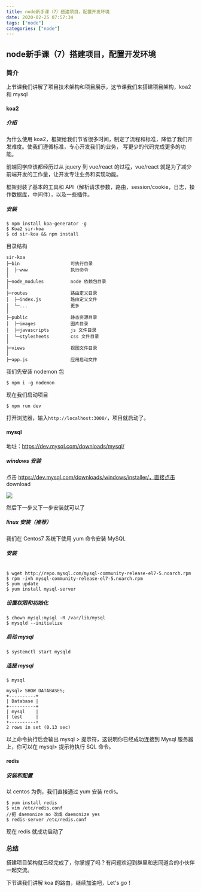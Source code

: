 ```yaml
---
title: node新手课（7）搭建项目，配置开发环境
date: 2020-02-25 07:57:34
tags: ["node"]
categories: ["node"]
---
```

## node新手课（7）搭建项目，配置开发环境

### 简介

上节课我们讲解了项目技术架构和项目展示，这节课我们来搭建项目架构，koa2 和 mysql

#### koa2

##### 介绍

为什么使用 koa2，框架给我们节省很多时间，制定了流程和标准，降低了我们开发难度。使我们遵循标准，专心开发我们的业务，
写更少的代码完成更多的功能。

前端同学应该都经历过从 jquery 到 vue/react 的过程，vue/react 就是为了减少前端开发的工作量，让开发专注业务和实现功能。

框架封装了基本的工具和 API（解析请求参数，路由，session/cookie，日志，操作数据库，中间件），以及一些插件。

##### 安装

```
$ npm install koa-generator -g
$ Koa2 sir-koa
$ cd sir-koa && npm install

```

目录结构
~~~
sir-koa
├─bin                   可执行目录
│  ├─www                执行命令
│
├─node_modules          node 依赖包目录
│
├─routes                路由定义目录
│  ├─index.js           路由定义文件
│  └─...                更多
│
├─public                静态资源目录
│  ├─images             图片目录
│  ├─javascripts        js 文件目录
│  └─stylesheets        css 文件目录
│
├─views                 视图文件目录
│
├─app.js                应用启动文件

~~~
我们先安装 nodemon 包

```
$ npm i -g nodemon
```

现在我们启动项目

```
$ npm run dev
```
打开浏览器，输入```http://localhost:3000/```，项目就启动了。
#### mysql

地址：https://dev.mysql.com/downloads/mysql/

##### windows 安装

点击 https://dev.mysql.com/downloads/windows/installer/，直接点击 download

![](https://cdn.guojiang.club/FgiZSY92zkoeisD5bIQIDuDJTQOe)

然后下一步又下一步安装就可以了

##### linux 安装（推荐）

我们在 Centos7 系统下使用 yum 命令安装 MySQL

##### 安装

```

$ wget http://repo.mysql.com/mysql-community-release-el7-5.noarch.rpm
$ rpm -ivh mysql-community-release-el7-5.noarch.rpm
$ yum update
$ yum install mysql-server
```

##### 设置权限和初始化

```
$ chown mysql:mysql -R /var/lib/mysql
$ mysqld --initialize
```

##### 启动 mysql

```
$ systemctl start mysqld
```

##### 连接 mysql

```
$ mysql

mysql> SHOW DATABASES;
+----------+
| Database |
+----------+
| mysql    |
| test     |
+----------+
2 rows in set (0.13 sec)

```

以上命令执行后会输出 mysql > 提示符，这说明你已经成功连接到 Mysql 服务器上，你可以在 mysql> 提示符执行 SQL 命令。
#### redis
##### 安装和配置
以 centos 为例，我们直接通过 yum 安装 redis。
```
$ yum install redis
$ vim /etc/redis.conf
//把 daemonize no 改成 daemonize yes
$ redis-server /etc/redis.conf
```
现在 redis 就成功启动了
### 总结

搭建项目架构就已经完成了，你掌握了吗？有问题欢迎到群里和志同道合的小伙伴一起交流。

下节课我们讲解 koa 的路由，继续加油吧，Let's go！
